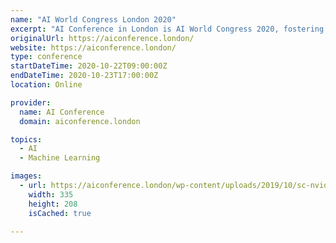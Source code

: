 ```yaml
---
name: "AI World Congress London 2020"
excerpt: "AI Conference in London is AI World Congress 2020, fostering debate as AI events and Artificial Intelligence Conference on ai technology and ai business, ai industry and smart cities. It is one of leading global ML AI events in UK Europe."
originalUrl: https://aiconference.london/
website: https://aiconference.london/
type: conference
startDateTime: 2020-10-22T09:00:00Z
endDateTime: 2020-10-23T17:00:00Z
location: Online

provider:
  name: AI Conference
  domain: aiconference.london

topics:
  - AI
  - Machine Learning

images:
  - url: https://aiconference.london/wp-content/uploads/2019/10/sc-nvidia.jpg
    width: 335
    height: 208
    isCached: true

---
```


